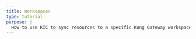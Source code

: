 ```yaml
---
title: Workspaces
type: tutorial
purpose: |
  How to use KIC to sync resources to a specific Kong Gateway workspace. Deploy multiple namespaces and use the --watch-namespace flag with a workspace.
---
```

